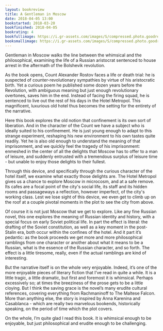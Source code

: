 ```yaml
---
layout: bookreview
title: A Gentleman in Moscow
date: 2018-04-05 13:00
bookstarted: 2018-03-20
bookfinished: 2018-04-05
bookrating: 4
bookfullimage: https://i.gr-assets.com/images/S/compressed.photo.goodreads.com/books/1459524472l/29430012._SX98_.jpg
booksmallimage: https://i.gr-assets.com/images/S/compressed.photo.goodreads.com/books/1459524472l/29430012._SY75_.jpg
---
```


Gentleman in Moscow walks the line between the whimsical and the philosophical, examining the life of a Russian aristocrat sentenced to house arrest in the aftermath of the Bolshevik revolution.



As the book opens, Count Alexander Rostov faces a life or death trial: he is suspected of counter-revolutionary sympathies by virtue of his aristocratic birth. Yet a curious poem he published some dozen years before the Revolution, with ambiguous meaning but just enough revolutionary overtones, saves him in the end. Instead of facing the firing squad, he is sentenced to live out the rest of his days in the Hotel Metropol. This magnificent, luxurious old hotel thus becomes the setting for the entirety of the narrative.



Here this book explores the old notion that confinement is its own sort of liberation. And in the character of the Count we have a subject who is ideally suited to his confinement. He is just young enough to adapt to this strange experiment, reshaping his new environment to his own tastes quite readily. Yet he is also old enough to understand the meaning of that imprisonment, and we quickly feel the tragedy of his imprisonment: enmeshed in the center of all the delights that Moscow has to offer to a man of leisure, and suddenly entrusted with a tremendous surplus of leisure time - but unable to enjoy those delights to their fullest.



Through this device, and specifically through the curious character of the hotel itself, we examine what exactly those delights are. The Hotel Metropol gives us a chance to explore Moscow in microcosm, and at a safe remove. Its cafes are a focal point of the city's social life, its staff and its hidden rooms and passageways a reflection, however imperfect, of the city's working class. Lest we lose sight of this device, we even get to climb up on the roof at a couple pivotal moments in the plot to see the city from above.



Of course it is not just Moscow that we get to explore. Like any fine Russian novel, this one explores the meaning of Russian identity and history, with a special focus on early Soviet political life. In part the effect is literal: the drafting of the Soviet constitution, as well as a key moment in the post-Stalin era, both occur within the confines of the hotel. And it part it’s pedantic: as the book proceeds we get more and more philosophical ramblings from one character or another about what it means to be a Russian, what is the essence of the Russian character, and so forth. The effect is a little tiresome, really, even if the actual ramblings are kind of interesting.



But the narrative itself is on the whole very enjoyable. Indeed, it’s one of the more enjoyable pieces of literary fiction that I’ve read in quite a while. It is a little tragic, a little dramatic, but first and foremost it is whimsical. Perhaps excessively so; at times the breeziness of the prose gets to be a little cloying. But I think the saving grace is the novel’s many erudite cultural references, covering everything from Rachmaninoff to The Maltese Falcon. More than anything else, the story is inspired by Anna Karenina and Casablanca - which are really two marvelous bookends, historically speaking, on the period of time which the plot covers.



On the whole, I’m quite glad I read this book. It is whimsical enough to be enjoyable, but just philosophical and erudite enough to be challenging.